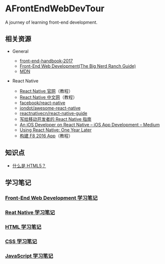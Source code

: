 # AFrontEndWebDevTour
A journey of learning front-end development.


## 相关资源

- General
  - [front-end-handbook-2017](https://github.com/xitu/front-end-handbook-2017)
  - [Front-End Web Development(The Big Nerd Ranch Guide)](https://www.amazon.com/Front-End-Web-Development-Ranch-Guides/dp/0134433947)
  - [MDN](https://developer.mozilla.org/zh-CN/)

- React Native
  - [React Native 官网](https://facebook.github.io/react-native/)（教程）
  - [React Native 中文网](http://reactnative.cn)（教程）
  - [facebook/react-native](https://github.com/facebook/react-native/)
  - [jondot/awesome-react-native](https://github.com/jondot/awesome-react-native)
  - [reactnativecn/react-native-guide](https://github.com/reactnativecn/react-native-guide)
  - [写给移动开发者的 React Native 指南](http://www.jianshu.com/p/b88944250b25)
  - [An iOS Developer on React Native – iOS App Development – Medium](https://medium.com/ios-os-x-development/an-ios-developer-on-react-native-1f24786c29f0)
  - [Using React Native: One Year Later](https://medium.com/m/global-identity?redirectUrl=https://blog.discordapp.com/using-react-native-one-year-later-91fd5e949933)
  - [构建 F8 2016 App](https://f8-app.liaohuqiu.net/#content)（教程）

## 知识点
- [什么是 HTML5？](https://developer.mozilla.org/zh-CN/docs/Web/Guide/HTML/HTML)

## 学习笔记
### [Front-End Web Development 学习笔记]()
### [Reat Native 学习笔记]()
### [HTML 学习笔记]()
### [CSS 学习笔记]()
### [JavaScript 学习笔记]()

